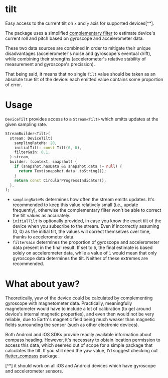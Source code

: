 # tilt

Easy access to the current tilt on `x` and `y` axis for supported devices[^*].

The package uses a simplified [complementary filter](https://ahrs.readthedocs.io/en/latest/filters/complementary.html) to estimate device's current roll and pitch based on gyroscope and accelerometer data.

These two data sources are combined in order to mitigate their unique disadvantages (accelerometer's noise and gyroscope's eventual drift), while combining their strengths (accelerometer's relative stability of measurement and gyroscope's precission). 

That being said, it means that no single `Tilt` value should be taken as an absolute true tilt of the device: each emitted value contains some proportion of error. 


# Usage

`DeviceTilt` provides access to a `Stream<Tilt>` which emitts updates at the given sampling rate.

```dart
StreamBuilder<Tilt>(
  stream: DeviceTilt(
    samplingRateMs: 20,
    initialTilt: const Tilt(0, 0),
    filterGain: 0.1,
  ).stream,
  builder: (context, snapshot) {
    if (snapshot.hasData && snapshot.data != null) {
      return Text(snapshot.data!.toString());
    }
    return const CircularProgressIndicator();
  },
);
```

* `samplingRateMs` determines how often the stream emitts updates. It's recommended to keep this value relatively small (i.e., update frequently), otherwise the complementary filter won't be able to correct the tilt values as accurately.
* `initialTilt` is optionally provided, in case you know the exact tilt of the device when you subscribe to the stream. Even if incorrectly assuming (0, 0) as the initial tilt, the values will correct themselves over time, thanks to accelerometer data.
* `filterGain` determines the proportion of gyroscope and accelerometer data present in the final result. If set to `0`, the final estimate is based solely on accelerometer data, while a value of `1` would mean that only gyroscope data determines the tilt. Neither of these extremes are recommended.

# What about yaw?

Theoretically, yaw of the device could be calculated by complementing gyroscope with magnetometer data. Practically, meaningfully magnetometer would have to include a lot of calibration (to get around device's internal magnetic properties), and even then would not be very reliable, due to Earth's magnetic field being much weaker than magnetic fields surrounding the sensor (such as other electronic devices).

Both Android and iOS SDKs provide readily available information about compass heading. However, it's necessary to obtain location permission to access this data, which seemed out of scope for a simple package that calculates the tilt. If you still need the yaw value, I'd suggest checking out [flutter_compass](https://pub.dev/packages/flutter_compass) package.


[^*] it should work on all iOS and Android devices which have gyroscope and accelerometer sensors.
